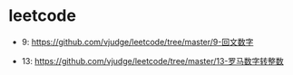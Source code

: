 # leetcode

* 9: https://github.com/vjudge/leetcode/tree/master/9-回文数字

* 13: https://github.com/vjudge/leetcode/tree/master/13-罗马数字转整数
